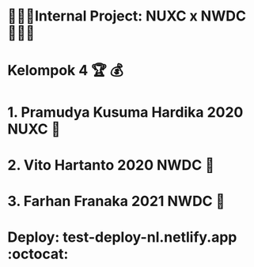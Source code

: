 # :gem::gem::gem:Internal Project: NUXC x NWDC :gem::gem::gem:
# Kelompok 4 :trophy: :moneybag:
# 1. Pramudya Kusuma Hardika 2020 NUXC :apple:
# 2. Vito Hartanto 2020 NWDC :pineapple:
# 3. Farhan Franaka 2021 NWDC :watermelon:

# Deploy: test-deploy-nl.netlify.app :octocat:
